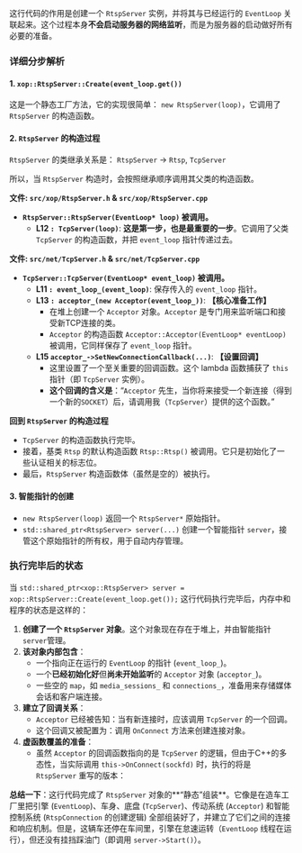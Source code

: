 这行代码的作用是创建一个 `RtspServer` 实例，并将其与已经运行的 `EventLoop` 关联起来。这个过程本身**不会启动服务器的网络监听**，而是为服务器的启动做好所有必要的准备。

### 详细分步解析

#### 1. `xop::RtspServer::Create(event_loop.get())`

这是一个静态工厂方法，它的实现很简单：
`new RtspServer(loop)`，它调用了 `RtspServer` 的构造函数。

#### 2. `RtspServer` 的构造过程

`RtspServer` 的类继承关系是：
`RtspServer` -> `Rtsp`, `TcpServer`

所以，当 `RtspServer` 构造时，会按照继承顺序调用其父类的构造函数。

**文件: `src/xop/RtspServer.h` & `src/xop/RtspServer.cpp`**

*   **`RtspServer::RtspServer(EventLoop* loop)` 被调用。**
    *   **L12 `: TcpServer(loop)`**: **这是第一步，也是最重要的一步**。它调用了父类 `TcpServer` 的构造函数，并把 `event_loop` 指针传递过去。

**文件: `src/net/TcpServer.h` & `src/net/TcpServer.cpp`**

*   **`TcpServer::TcpServer(EventLoop* event_loop)` 被调用。**
    *   **L11 `: event_loop_(event_loop)`**: 保存传入的 `event_loop` 指针。
    *   **L13 `: acceptor_(new Acceptor(event_loop_))`**: **【核心准备工作】**
        *   在堆上创建一个 `Acceptor` 对象。`Acceptor` 是专门用来监听端口和接受新TCP连接的类。
        *   `Acceptor` 的构造函数 `Acceptor::Acceptor(EventLoop* eventLoop)` 被调用，它同样保存了 `event_loop` 指针。
    *   **L15 `acceptor_->SetNewConnectionCallback(...)`**: **【设置回调】**
        *   这里设置了一个至关重要的回调函数。这个 lambda 函数捕获了 `this` 指针（即 `TcpServer` 实例）。
        *   **这个回调的含义是**：“`Acceptor` 先生，当你将来接受一个新连接（得到一个新的`SOCKET`）后，请调用我（`TcpServer`）提供的这个函数。”

**回到 `RtspServer` 的构造过程**

*   `TcpServer` 的构造函数执行完毕。
*   接着，基类 `Rtsp` 的默认构造函数 `Rtsp::Rtsp()` 被调用。它只是初始化了一些认证相关的标志位。
*   最后，`RtspServer` 构造函数体（虽然是空的）被执行。

#### 3. 智能指针的创建

*   `new RtspServer(loop)` 返回一个 `RtspServer*` 原始指针。
*   `std::shared_ptr<RtspServer> server(...)` 创建一个智能指针 `server`，接管这个原始指针的所有权，用于自动内存管理。

### 执行完毕后的状态

当 `std::shared_ptr<xop::RtspServer> server = xop::RtspServer::Create(event_loop.get());` 这行代码执行完毕后，内存中和程序的状态是这样的：

1.  **创建了一个 `RtspServer` 对象**。这个对象现在存在于堆上，并由智能指针 `server`管理。
2.  **该对象内部包含**：
    *   一个指向正在运行的 `EventLoop` 的指针 (`event_loop_`)。
    *   一个**已经初始化好**但**尚未开始监听**的 `Acceptor` 对象 (`acceptor_`)。
    *   一些空的 `map`，如 `media_sessions_` 和 `connections_`，准备用来存储媒体会话和客户端连接。
3.  **建立了回调关系**：
    *   `Acceptor` 已经被告知：当有新连接时，应该调用 `TcpServer` 的一个回调。
    *   这个回调又被配置为：调用 `OnConnect` 方法来创建连接对象。
4.  **虚函数覆盖的准备**：
    *   虽然 `Acceptor` 的回调函数指向的是 `TcpServer` 的逻辑，但由于C++的多态性，当实际调用 `this->OnConnect(sockfd)` 时，执行的将是 `RtspServer` 重写的版本：

**总结一下**：这行代码完成了 `RtspServer` 对象的**“静态”组装**。它像是在造车工厂里把引擎 (`EventLoop`)、车身、底盘 (`TcpServer`)、传动系统 (`Acceptor`) 和智能控制系统 (`RtspConnection` 的创建逻辑) 全部组装好了，并建立了它们之间的连接和响应机制。但是，这辆车还停在车间里，引擎在怠速运转（`EventLoop` 线程在运行），但还没有挂挡踩油门（即调用 `server->Start()`）。
